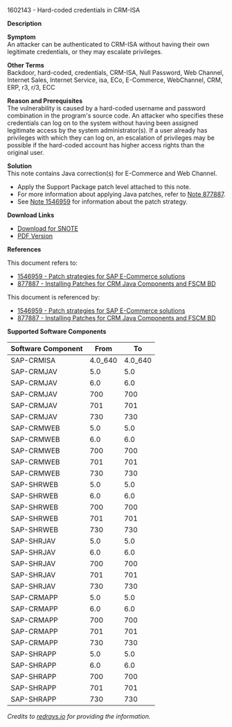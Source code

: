 1602143 - Hard-coded credentials in CRM-ISA

**Description**

**Symptom**  
An attacker can be authenticated to CRM-ISA without having their own legitimate credentials, or they may escalate privileges.

**Other Terms**  
Backdoor, hard-coded, credentials, CRM-ISA, Null Password, Web Channel, Internet Sales, Internet Service, isa, ECo, E-Commerce, WebChannel, CRM, ERP, r3, r/3, ECC

**Reason and Prerequisites**  
The vulnerability is caused by a hard-coded username and password combination in the program's source code. An attacker who specifies these credentials can log on to the system without having been assigned legitimate access by the system administrator(s). If a user already has privileges with which they can log on, an escalation of privileges may be possible if the hard-coded account has higher access rights than the original user.

**Solution**  
This note contains Java correction(s) for E-Commerce and Web Channel.

- Apply the Support Package patch level attached to this note.
- For more information about applying Java patches, refer to [Note 877887](https://me.sap.com/notes/877887).
- See [Note 1546959](https://me.sap.com/notes/1546959) for information about the patch strategy.

**Download Links**

- [Download for SNOTE](https://notesdownloads.sap.com/note/0040000017263272017)
- [PDF Version](https://userapps.support.sap.com/sap/support/sfm/notes/print/0001602143?language=en-US&token=9D7476B9276E30BBFD0589B44F97E3D5)

**References**

This document refers to:
- [1546959 - Patch strategies for SAP E-Commerce solutions](https://me.sap.com/notes/1546959)
- [877887 - Installing Patches for CRM Java Components and FSCM BD](https://me.sap.com/notes/877887)

This document is referenced by:
- [1546959 - Patch strategies for SAP E-Commerce solutions](https://me.sap.com/notes/1546959)
- [877887 - Installing Patches for CRM Java Components and FSCM BD](https://me.sap.com/notes/877887)

**Supported Software Components**

| Software Component             | From  | To    |
|--------------------------------|-------|-------|
| SAP-CRMISA                     | 4.0_640 | 4.0_640 |
| SAP-CRMJAV                     | 5.0   | 5.0   |
| SAP-CRMJAV                     | 6.0   | 6.0   |
| SAP-CRMJAV                     | 700   | 700   |
| SAP-CRMJAV                     | 701   | 701   |
| SAP-CRMJAV                     | 730   | 730   |
| SAP-CRMWEB                     | 5.0   | 5.0   |
| SAP-CRMWEB                     | 6.0   | 6.0   |
| SAP-CRMWEB                     | 700   | 700   |
| SAP-CRMWEB                     | 701   | 701   |
| SAP-CRMWEB                     | 730   | 730   |
| SAP-SHRWEB                     | 5.0   | 5.0   |
| SAP-SHRWEB                     | 6.0   | 6.0   |
| SAP-SHRWEB                     | 700   | 700   |
| SAP-SHRWEB                     | 701   | 701   |
| SAP-SHRWEB                     | 730   | 730   |
| SAP-SHRJAV                     | 5.0   | 5.0   |
| SAP-SHRJAV                     | 6.0   | 6.0   |
| SAP-SHRJAV                     | 700   | 700   |
| SAP-SHRJAV                     | 701   | 701   |
| SAP-SHRJAV                     | 730   | 730   |
| SAP-CRMAPP                     | 5.0   | 5.0   |
| SAP-CRMAPP                     | 6.0   | 6.0   |
| SAP-CRMAPP                     | 700   | 700   |
| SAP-CRMAPP                     | 701   | 701   |
| SAP-CRMAPP                     | 730   | 730   |
| SAP-SHRAPP                     | 5.0   | 5.0   |
| SAP-SHRAPP                     | 6.0   | 6.0   |
| SAP-SHRAPP                     | 700   | 700   |
| SAP-SHRAPP                     | 701   | 701   |
| SAP-SHRAPP                     | 730   | 730   |

*Credits to [redrays.io](https://redrays.io) for providing the information.*